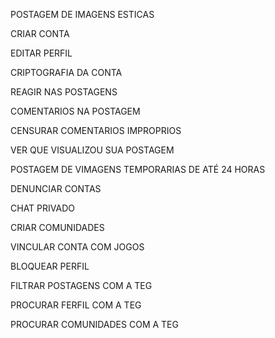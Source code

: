 POSTAGEM DE IMAGENS ESTICAS

CRIAR CONTA

EDITAR PERFIL

CRIPTOGRAFIA DA CONTA

REAGIR NAS POSTAGENS

COMENTARIOS NA POSTAGEM

CENSURAR COMENTARIOS IMPROPRIOS

VER QUE VISUALIZOU SUA POSTAGEM

POSTAGEM DE VIMAGENS TEMPORARIAS DE ATÉ 24 HORAS

DENUNCIAR CONTAS

CHAT PRIVADO

CRIAR COMUNIDADES

VINCULAR CONTA COM JOGOS

 BLOQUEAR PERFIL
 
 FILTRAR POSTAGENS COM A TEG
 
 PROCURAR FERFIL COM A TEG
 
 PROCURAR COMUNIDADES COM A TEG
